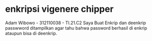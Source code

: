 # enkripsi vigenere chipper
Adam Wibowo - 312110038 - TI.21.C2
Saya Buat Enkrip dan deenkrip passwword ditampilkan agar tahu bahwa password berhasil di enkrip ataupun bisa di deenkrip.
